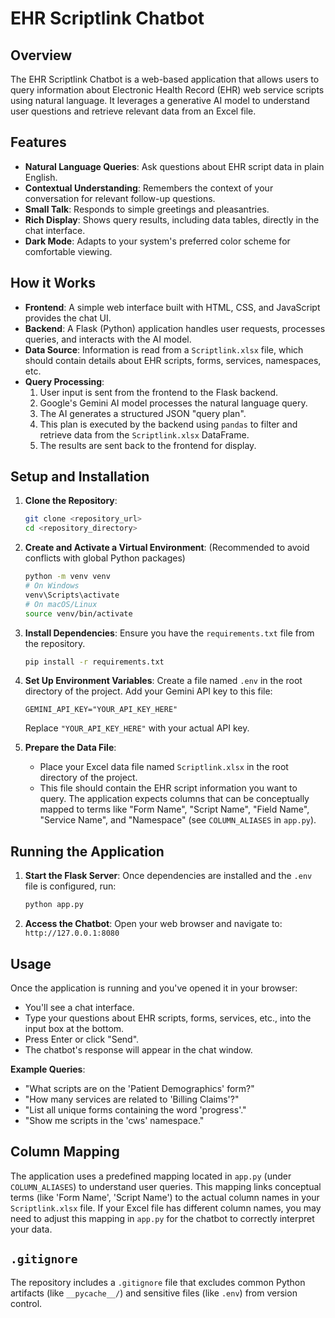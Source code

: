 # EHR Scriptlink Chatbot

## Overview
The EHR Scriptlink Chatbot is a web-based application that allows users to query information about Electronic Health Record (EHR) web service scripts using natural language. It leverages a generative AI model to understand user questions and retrieve relevant data from an Excel file.

## Features
*   **Natural Language Queries**: Ask questions about EHR script data in plain English.
*   **Contextual Understanding**: Remembers the context of your conversation for relevant follow-up questions.
*   **Small Talk**: Responds to simple greetings and pleasantries.
*   **Rich Display**: Shows query results, including data tables, directly in the chat interface.
*   **Dark Mode**: Adapts to your system's preferred color scheme for comfortable viewing.

## How it Works
*   **Frontend**: A simple web interface built with HTML, CSS, and JavaScript provides the chat UI.
*   **Backend**: A Flask (Python) application handles user requests, processes queries, and interacts with the AI model.
*   **Data Source**: Information is read from a `Scriptlink.xlsx` file, which should contain details about EHR scripts, forms, services, namespaces, etc.
*   **Query Processing**:
    1.  User input is sent from the frontend to the Flask backend.
    2.  Google's Gemini AI model processes the natural language query.
    3.  The AI generates a structured JSON "query plan".
    4.  This plan is executed by the backend using `pandas` to filter and retrieve data from the `Scriptlink.xlsx` DataFrame.
    5.  The results are sent back to the frontend for display.

## Setup and Installation

1.  **Clone the Repository**:
    ```bash
    git clone <repository_url>
    cd <repository_directory>
    ```

2.  **Create and Activate a Virtual Environment**:
    (Recommended to avoid conflicts with global Python packages)
    ```bash
    python -m venv venv
    # On Windows
    venv\Scripts\activate
    # On macOS/Linux
    source venv/bin/activate
    ```

3.  **Install Dependencies**:
    Ensure you have the `requirements.txt` file from the repository.
    ```bash
    pip install -r requirements.txt
    ```

4.  **Set Up Environment Variables**:
    Create a file named `.env` in the root directory of the project. Add your Gemini API key to this file:
    ```
    GEMINI_API_KEY="YOUR_API_KEY_HERE"
    ```
    Replace `"YOUR_API_KEY_HERE"` with your actual API key.

5.  **Prepare the Data File**:
    *   Place your Excel data file named `Scriptlink.xlsx` in the root directory of the project.
    *   This file should contain the EHR script information you want to query. The application expects columns that can be conceptually mapped to terms like "Form Name", "Script Name", "Field Name", "Service Name", and "Namespace" (see `COLUMN_ALIASES` in `app.py`).

## Running the Application

1.  **Start the Flask Server**:
    Once dependencies are installed and the `.env` file is configured, run:
    ```bash
    python app.py
    ```

2.  **Access the Chatbot**:
    Open your web browser and navigate to:
    `http://127.0.0.1:8080`

## Usage
Once the application is running and you've opened it in your browser:
*   You'll see a chat interface.
*   Type your questions about EHR scripts, forms, services, etc., into the input box at the bottom.
*   Press Enter or click "Send".
*   The chatbot's response will appear in the chat window.

**Example Queries**:
*   "What scripts are on the 'Patient Demographics' form?"
*   "How many services are related to 'Billing Claims'?"
*   "List all unique forms containing the word 'progress'."
*   "Show me scripts in the 'cws' namespace."

## Column Mapping
The application uses a predefined mapping located in `app.py` (under `COLUMN_ALIASES`) to understand user queries. This mapping links conceptual terms (like 'Form Name', 'Script Name') to the actual column names in your `Scriptlink.xlsx` file. If your Excel file has different column names, you may need to adjust this mapping in `app.py` for the chatbot to correctly interpret your data.

## `.gitignore`
The repository includes a `.gitignore` file that excludes common Python artifacts (like `__pycache__/`) and sensitive files (like `.env`) from version control.
